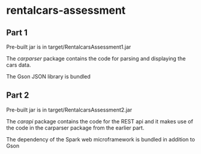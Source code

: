 # rentalcars-assessment
## Part 1
Pre-built jar is in target/RentalcarsAssessment1.jar

The _carparser_ package contains the code for parsing and displaying the cars data.

The Gson JSON library is bundled

## Part 2
Pre-built jar is in target/RentalcarsAssessment2.jar

The _carapi_ package contains the code for the REST api and it makes use of the code in the carparser package from the earlier part.

The dependency of the Spark web microframework is bundled in addition to Gson